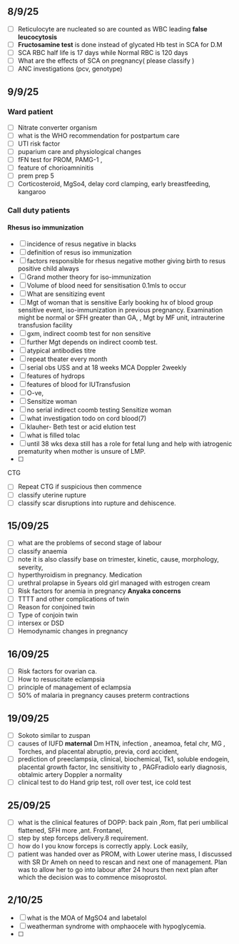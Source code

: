 ## 8/9/25
- [ ] Reticulocyte are nucleated so are counted as WBC leading **false leucocytosis**
- [ ] **Fructosamine test** is done instead of glycated Hb test in SCA for D.M
- [ ] SCA RBC half life is 17 days while Normal RBC is 120 days
- [ ] What are the effects of SCA on pregnancy( please classify )
- [ ] ANC investigations (pcv, genotype)

## 9/9/25
### Ward patient 
- [ ] Nitrate converter organism
- [ ] what is the WHO recommendation for postpartum care
- [ ] UTI risk factor
- [ ] puparium care and physiological changes
- [ ] fFN test for PROM, PAMG-1 , 
- [ ] feature of chorioamninitis
- [ ] prem prep 5
- [ ] Corticosteroid, MgSo4, delay cord clamping, early breastfeeding, kangaroo
### Call duty patients
#### Rhesus iso immunization 
- [ ] incidence of resus negative in blacks
- [ ] definition of resus iso immunization 
- [ ] factors responsible for rhesus negative mother giving birth to resus positive child always 
- [ ] Grand mother theory for iso-immunization 
- [ ] Volume of blood need for sensitisation 0.1mls to occur
- [ ] What are sensitizing event
- [ ] Mgt of woman that is sensitive
Early booking hx of blood group sensitive event, iso-immunization in previous pregnancy. Examination might be normal or SFH greater than GA, , Mgt by MF unit, intrauterine transfusion facility
- [ ] gxm, indirect coomb test for non sensitive 
- [ ] further Mgt depends on indirect coomb test. 
- [ ] atypical antibodies titre 
- [ ] repeat theater every month
- [ ] serial obs USS and at 18 weeks MCA Doppler 2weekly
- [ ] features of hydrops
- [ ] features of blood for IUTransfusion
- [ ] O-ve,
- [ ] Sensitize woman
- [ ] no serial indirect coomb testing Sensitize woman
- [ ] what investigation todo on cord blood(7)
- [ ] klauher- Beth test or acid elution test
- [ ] what is filled tolac
- [ ] until 38 wks dexa still has a role for fetal lung and help with iatrogenic prematurity when mother is unsure of LMP.
- [ ] 

CTG
- [ ] Repeat CTG if suspicious then commence 
- [ ] classify uterine rupture
- [ ] classify scar disruptions into rupture and dehiscence.
## 15/09/25
- [ ] what are the problems of second stage of labour
- [ ] classify anaemia
- [ ] note it is also classify base on trimester, kinetic, cause, morphology, severity, 
- [ ] hyperthyroidism in pregnancy. Medication
- [ ] urethral prolapse in 5years old girl managed with estrogen cream
- [ ] Risk factors for anemia in pregnancy 
**Anyaka concerns**
- [ ] TTTT and other complications of twin
- [ ] Reason for conjoined twin
- [ ] Type of conjoin twin
- [ ] intersex or DSD
- [ ] Hemodynamic changes in pregnancy 

## 16/09/25
* [ ] Risk factors for ovarian ca.
* [ ] How to resuscitate eclampsia 
* [ ] principle of management of eclampsia 
* [ ] 50% of malaria in pregnancy causes preterm contractions 

## 19/09/25
* [ ] Sokoto similar to zuspan 
* [ ] causes of IUFD **maternal** Dm HTN, infection , aneamoa, fetal chr, MG , Torches,  and placental abruptio, previa, cord accident,
* [ ] prediction of preeclampsia, clinical, biochemical, Tk1, soluble endogein, placental growth factor, Inc sensitivity to , PAGFradiolo early diagnosis, obtalmic artery Doppler a normality 
* [ ] clinical test to do Hand grip test, roll over test, ice cold test
## 25/09/25
* [ ] what is the clinical features of DOPP: back pain ,Rom, flat peri umbilical flattened, SFH more ,ant. Frontanel, 
* [ ] step by step forceps delivery.8 requirement.
* [ ] how do I you know forceps is correctly apply. Lock easily,
* [ ] patient was handed over as PROM, with Lower uterine mass, I discussed with SR Dr Ameh on need to rescan and next one of management. Plan was to allow her to go into labour after 24 hours then next plan after which the decision was to commence misoprostol.
## 2/10/25
* [ ] what is the MOA of MgSO4 and labetalol
* [ ] weatherman syndrome with omphaocele with hypoglycemia.
* [ ] 






